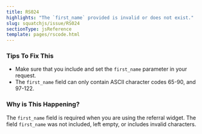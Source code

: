 ```yaml
---
title: RS024
highlights: "The `first_name` provided is invalid or does not exist."
slug: squatchjs/issue/RS024
sectionType: jsReference
template: pages/rscode.html
---
```


### Tips To Fix This

 - Make sure that you include and set the `first_name` parameter in your request.
 - The `first_name` field can only contain ASCII character codes 65-90, and 97-122.

### Why is This Happening?

The `first_name` field is required when you are using the referral widget. The field `first_name` was not included, left empty, or includes invalid characters. 